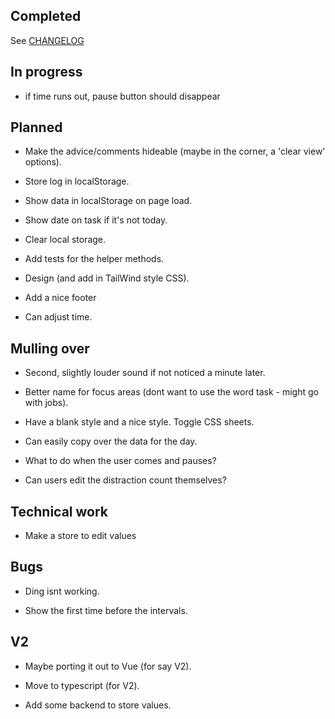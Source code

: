 ## Completed

See [CHANGELOG](CHANGELOG.md)

## In progress

- if time runs out, pause button should disappear

## Planned

- Make the advice/comments hideable (maybe in the corner, a 'clear view' options).

- Store log in localStorage.

- Show data in localStorage on page load.

- Show date on task if it's not today.

- Clear local storage.

- Add tests for the helper methods.

- Design (and add in TailWind style CSS).

- Add a nice footer

- Can adjust time.

## Mulling over

- Second, slightly louder sound if not noticed a minute later.

- Better name for focus areas (dont want to use the word task - might go with jobs).

- Have a blank style and a nice style. Toggle CSS sheets.

- Can easily copy over the data for the day.

- What to do when the user comes and pauses?

- Can users edit the distraction count themselves?

## Technical work

- Make a store to edit values

## Bugs

- Ding isnt working.

- Show the first time before the intervals.

## V2
- Maybe porting it out to Vue (for say V2).

- Move to typescript (for V2).

- Add some backend to store values.
